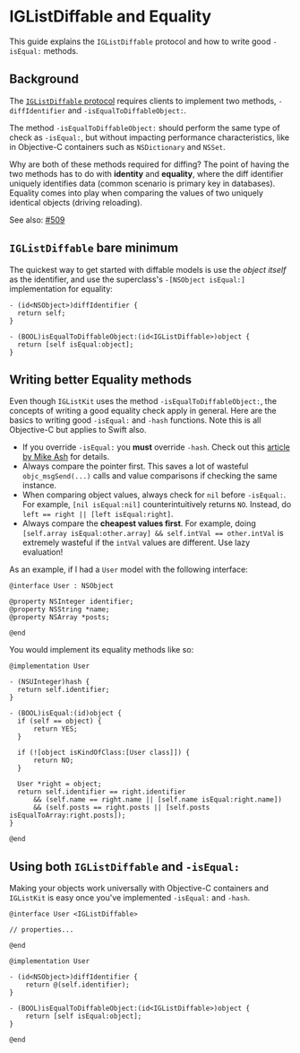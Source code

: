 # IGListDiffable and Equality

This guide explains the `IGListDiffable` protocol and how to write good `-isEqual:` methods. 

## Background

The [`IGListDiffable` protocol](https://instagram.github.io/IGListKit/Protocols/IGListDiffable.html) requires clients to implement two methods, `-diffIdentifier` and `-isEqualToDiffableObject:`.

The method `-isEqualToDiffableObject:` should perform the same type of check as `-isEqual:`, but without impacting performance characteristics, like in Objective-C containers such as `NSDictionary` and `NSSet`.

Why are both of these methods required for diffing? The point of having the two methods has to do with **identity** and **equality**, where the diff identifier uniquely identifies data (common scenario is primary key in databases). Equality comes into play when comparing the values of two uniquely identical objects (driving reloading).

See also: [#509](https://github.com/Instagram/IGListKit/issues/509)

## `IGListDiffable` bare minimum

The quickest way to get started with diffable models is use the _object itself_ as the identifier, and use the superclass's `-[NSObject isEqual:]` implementation for equality:

```objc
- (id<NSObject>)diffIdentifier {
  return self;
}

- (BOOL)isEqualToDiffableObject:(id<IGListDiffable>)object {
  return [self isEqual:object];
}
```

## Writing better Equality methods

Even though `IGListKit` uses the method `-isEqualToDiffableObject:`, the concepts of writing a good equality check apply in general. Here are the basics to writing good `-isEqual:` and `-hash` functions. Note this is all Objective-C but applies to Swift also.

- If you override `-isEqual:` you **must** override `-hash`. Check out this [article by Mike Ash](https://www.mikeash.com/pyblog/friday-qa-2010-06-18-implementing-equality-and-hashing.html) for details.
- Always compare the pointer first. This saves a lot of wasteful `objc_msgSend(...)` calls and value comparisons if checking the same instance.
- When comparing object values, always check for `nil` before `-isEqual:`. For example, `[nil isEqual:nil]` counterintuitively returns `NO`. Instead, do `left == right || [left isEqual:right]`.
- Always compare the **cheapest values first**. For example, doing `[self.array isEqual:other.array] && self.intVal == other.intVal` is extremely wasteful if the `intVal` values are different. Use lazy evaluation!

As an example, if I had a `User` model with the following interface:

```objc
@interface User : NSObject

@property NSInteger identifier;
@property NSString *name;
@property NSArray *posts;

@end
```

You would implement its equality methods like so:

```objc
@implementation User

- (NSUInteger)hash {
  return self.identifier;
}

- (BOOL)isEqual:(id)object {
  if (self == object) { 
      return YES;
  }
  
  if (![object isKindOfClass:[User class]]) {
      return NO;
  }

  User *right = object;
  return self.identifier == right.identifier 
      && (self.name == right.name || [self.name isEqual:right.name])
      && (self.posts == right.posts || [self.posts isEqualToArray:right.posts]);
}

@end
```

## Using both `IGListDiffable` and `-isEqual:`

Making your objects work universally with Objective-C containers and `IGListKit` is easy once you've implemented `-isEqual:` and `-hash`.

```objc
@interface User <IGListDiffable>

// properties...

@end

@implementation User

- (id<NSObject>)diffIdentifier {
    return @(self.identifier);
}

- (BOOL)isEqualToDiffableObject:(id<IGListDiffable>)object {
    return [self isEqual:object];
}

@end
```
